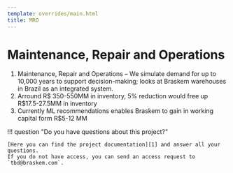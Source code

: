```yaml
---
template: overrides/main.html
title: MRO
---
```

# Maintenance, Repair and Operations

1. Maintenance, Repair and Operations – We simulate demand for up to 10,000 years to support decision-making; looks at Braskem warehouses in Brazil as an integrated system.
1. Arround R$ 350-550MM in inventory, 5% reduction would free up R$17.5-27.5MM in inventory
1. Currently ML recommendations enables Braskem to gain in working capital form R$5-12 MM

!!! question "Do you have questions about this project?"

    [Here you can find the project documentation][1] and answer all your questions.
    If you do not have access, you can send an access request to `tbd@braskem.com`.

  [1]: http://mro.braskem.com













  